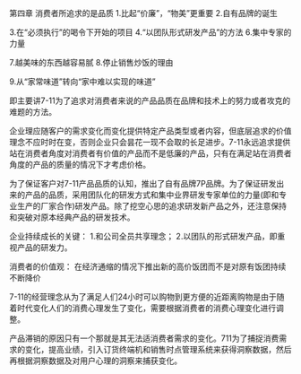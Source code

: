 第四章 消费者所追求的是品质
1.比起“价廉”，“物美”更重要
2.自有品牌的诞生

3.在“必须执行”的喝令下开始的项目
4.“以团队形式研发产品”的方法
6.集中专家的力量

7.越美味的东西越容易腻
8.停止销售炒饭的理由

9.从“家常味道”转向“家中难以实现的味道”


即主要讲7-11为了追求对消费者来说的产品品质在品牌和技术上的努力或者攻克的难题的方法。

企业理应随客户的需求变化而变化提供特定产品类型或者内容，但底层追求的价值理念不应时时在变，否则企业只会昙花一现不会取的长足进步。7-11永远追求提供站在消费者角度对消费者有价值的产品而不是低廉的产品，只有在满足站在消费者角度的产品的质量的情况下才考虑价格。

为了保证客户对7-11产品品质的认知，推出了自有品牌7P品牌。为了保证研发出来的产品的品质，采用团队化的研发方式和集中业界研发专家单位的力量(即和专业生产的厂家合作)研发产品。除了挖空心思的追求研发新产品之外，还注意保持和突破对原本经典产品的研发技术。

企业持续成长的关键：
1.和公司全员共享理念；
2.以团队的形式研发产品，即重视产品的研发力。


消费者的价值观：
在经济通缩的情况下推出新的高价饭团而不是对原有饭团持续不断降价

7-11的经营理念从为了满足人们24小时可以购物到更方便的近距离购物是由于随着时代变化人们的消费心理发生了变化，需要根据消费者的消费心理变化进行调整。

产品滞销的原因只有一个那就是其无法适消费者需求的变化。711为了捕捉消费需求的变化，提高业绩，引入订货终端机和销售时点管理系统来获得洞察数据，然后再根据洞察数据及对用户心理的洞察来捕获变化。